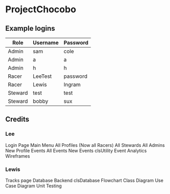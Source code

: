 # ProjectChocobo
## Example logins
| Role | Username | Password |
|--|--|--|
| Admin |sam|cole|
|Admin|a|a|
|Admin|h|h|
|Racer| LeeTest |password
|Racer|Lewis|Ingram|
|Steward|test|test|
|Steward| bobby | sux
## Credits

### Lee
Login Page
Main Menu
All Profiles (Now all Racers)
All Stewards
All Admins
New Profile
Events
All Events
New Events
clsUtility
Event Analytics
Wireframes

### Lewis
Tracks page
Database Backend
clsDatabase
Flowchart
Class Diagram
Use Case Diagram
Unit Testing
